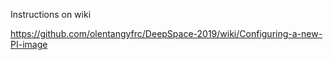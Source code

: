 Instructions on wiki

https://github.com/olentangyfrc/DeepSpace-2019/wiki/Configuring-a-new-PI-image